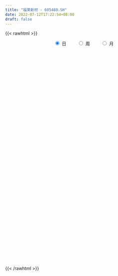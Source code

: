 ```yaml
---
title: "福莱新材 - 605488.SH"
date: 2022-07-12T17:22:54+08:00
draft: false
---
```

{{< rawhtml >}}
    <div style="text-align: center">
        <label style="padding: 1rem;"><input style="margin-right: .5rem" type="radio" name="period" value="D" checked onclick="period_change(this)">日</label>
        <label style="padding: 1rem;"><input style="margin-right: .5rem" type="radio" name="period" value="W" onclick="period_change(this)">周</label>
        <label style="padding: 1rem;"><input style="margin-right: .5rem" type="radio" name="period" value="M" onclick="period_change(this)">月</label>
    </div>
    <div id="chart" style="height: 700px;"></div> 
    <script type="text/javascript">
        const D_v = [2645.49,2550.7,57142.23,178819.93,128908.82,95299.95,75276.73,60420.84,47931.0,49391.25,67518.88,60418.15,53668.42,38364.64,79691.17,58922.8,51951.15,50311.16,30904.63,22977.83,19043.21,20453.73,26778.05,30199.7,18607.69,16707.06,22830.98,23969.79,23717.5,18628.76,16558.67,12669.63,17630.15,21082.26,37308.01,17957.99,14468.58,23033.49,27290.66,17756.95,12052.5,15312.2,12250.22,26041.4,43616.81,25835.74,13151.33,23211.34,27853.99,25265.49,18235.39,24766.89,17824.89,16369.06,11219.26,8738.86,10565.53,10294.01,11034.37,12121.24,11651.55,11239.94,9842.18,16856.43,11830.0,30710.45,24792.33,15832.47,18326.27,13285.67,10496.78,13420.19,12264.0,25457.97,40978.36,21879.33,20979.33,10036.74,15773.66,7776.84,9522.99,9236.1,7897.97,8063.43,16348.14,13711.39,14431.06,10770.37,6340.8,8587.4,8355.16,4130.03,5402.81,6228.74,7008.26,2721.76,3415.26,3976.7,3444.26,4432.17,4226.63,6597.73,4214.42,4428.64,4396.18,3551.96,3566.96,3879.34,6145.48,6337.41,7336.12,5002.77,5324.64,4646.34,3556.0,4706.59,3053.26,4210.03,3835.0,7705.14,6094.07,6588.16,6189.46,7068.32,9759.18,7499.84,10316.43,7585.26,15990.68,9692.79,12970.5,13160.18,10740.03,12148.33,13769.64,9066.35,6504.28,8398.61,7568.58,9281.0,7165.59,4601.16,6262.61,9350.15,10657.22,8602.5,5792.8,6549.4,6287.0,26380.68,13568.97,11529.77,13709.55,9394.0,4445.48,4047.34,4838.16,3021.16,4584.74,10913.85,11345.7,8707.16,8427.0,16825.68,8226.0,15749.82,8810.48,9667.9,7896.71,10254.75,5662.49,15945.4,5935.41,2960.26,11154.16,5414.0,6440.0,5048.89,7148.78,7022.27,3935.27,3932.27,4560.52,2752.0,4052.49,6691.84,5183.0,4174.65,3925.87,7750.68,7299.71,8564.4,6355.0,4224.0,2954.0,4124.08,3642.4,7725.48,4587.78,9051.04,8105.78,6244.96,4323.21,3185.0,7105.0,5873.0,5566.71,3596.48,5197.34,3252.16,3421.49,4469.26,4561.46,4009.0,3156.0,3439.0,18644.83,43447.0,31917.99,47516.76,29466.33,15462.52,15190.46,9964.18,6053.78,7820.26,5257.96,6749.58,7129.0,5907.0,5940.74,8882.48,6349.0,6462.73,5393.0,16330.72,9398.76,6254.36,4140.31,5449.42,8461.56,18833.99,10306.26,6052.26,5690.17,4353.16,3843.46,5288.0,4446.2,6926.0,3934.0,3051.0,4546.26,5545.49,5818.37,8149.17,5560.0,7247.68,8780.83,8482.04,9099.63,10257.72,6955.87,8068.75,7103.59,6360.8,5111.22,9072.64,5470.83,18456.46,13033.77,50408.87,93653.48,73487.48,38711.23,16958.6,14890.94,11787.03,10328.9,6303.11,7439.32,10110.73,11694.36,28551.84]
const D_histogram = [0.0,0.1876239316,0.5017290184,0.8979222458,0.8453949539,0.6062570408,0.4317025901,0.1985806225,0.0100789569,-0.0793320139,-0.1298467444,-0.1383599896,-0.2142360313,-0.2423522646,-0.160649756,-0.1097583106,-0.1852572635,-0.3260226014,-0.3700235643,-0.4019168375,-0.4057643517,-0.4062230548,-0.4789126494,-0.4611469093,-0.4388962644,-0.391664468,-0.3214237832,-0.2422638222,-0.2000397345,-0.1974019247,-0.2013954405,-0.1705863767,-0.1887512451,-0.2183606449,-0.1382215985,-0.1310264924,-0.0821995789,-0.0013545969,0.0487368555,0.0634139241,0.0747634894,0.0704985433,0.0584241489,0.1032197001,0.1708658899,0.2029501364,0.2048567823,0.2032362493,0.2181719824,0.195617754,0.1936980328,0.0824790411,-0.0469319544,-0.1751108499,-0.2296668328,-0.2321413218,-0.1891879696,-0.1693595924,-0.1480863404,-0.1509358414,-0.1199102034,-0.0594327505,-0.012248288,0.0541531163,0.0824081358,0.1674095268,0.2499557856,0.2609722867,0.2987351466,0.2727440866,0.2183831631,0.2104956426,0.2112488132,0.2475293189,0.2876572005,0.2821268027,0.2042295572,0.1516007422,0.0597871533,0.0195658437,-0.0213542669,-0.0273334166,-0.0167801035,-0.0104194258,0.0102344691,0.0170430323,0.0530684475,0.020519461,-0.0003824672,-0.0294802524,-0.0653133795,-0.0944063214,-0.1003036055,-0.1319678478,-0.1810125302,-0.1869132373,-0.1937547472,-0.2054910978,-0.1860266598,-0.1501552441,-0.1463817622,-0.1357874032,-0.0988275549,-0.0636471697,-0.0197940872,0.0119248983,0.0311576429,0.0255306108,-0.014586558,0.0036723275,0.0199022404,-0.0094317389,-0.0619359908,-0.0545936129,-0.0355280621,-0.0432183109,-0.0212282197,0.0106024404,0.0341446648,0.0830887453,0.1337119319,0.1645600962,0.1867650719,0.2051538507,0.2273772736,0.200543172,0.2128334508,0.1904426921,0.2147009577,0.2160209683,0.227929238,0.245968452,0.2350735105,0.2079930816,0.1506536162,0.1063669578,0.0927623464,0.0414545022,0.0144207022,-0.0591937955,-0.1254632553,-0.139334889,-0.1442087229,-0.0969100169,-0.0580979474,-0.0182110168,-0.0122468249,-0.0195331919,-0.0225729129,0.0270376548,0.0655046297,0.0565306176,0.0015705091,-0.067848094,-0.0959484295,-0.0919922868,-0.0953830787,-0.0870292226,-0.0753826742,-0.0480711631,-0.0282177233,-0.000613585,-0.0212894228,0.0278235491,0.0472031895,0.0736264741,0.070364608,0.053612695,0.0521358095,0.0104138304,-0.0090590526,-0.0882118516,-0.1334119458,-0.1533812525,-0.2442083556,-0.2784033499,-0.3295585309,-0.3126064152,-0.2365495375,-0.1479546522,-0.0858025601,-0.0477540891,-0.0496733823,-0.0457973889,-0.0269006472,-0.0084529507,0.005574617,0.029485389,0.0461447606,0.0221808946,0.0441602714,0.0222073537,0.0255110258,0.0239920579,0.027771593,0.0333343474,0.0287982016,-0.0061462959,-0.0449025929,-0.1349681719,-0.2279136962,-0.2713237771,-0.2686666157,-0.2755911215,-0.3341170032,-0.312027879,-0.2475157241,-0.1771002767,-0.0826598712,-0.0245103054,0.0295984385,0.0706124231,0.114509615,0.1225520762,0.1144405099,0.1238098961,0.2735506924,0.3056038506,0.36490048,0.4737087485,0.4599857391,0.351264535,0.2255514667,0.0646317579,-0.0322088731,-0.0799069633,-0.0922063942,-0.0648711251,-0.0675855371,-0.109898001,-0.1049999341,-0.2294346527,-0.3640689903,-0.3816987387,-0.3790813189,-0.3553884533,-0.3259378665,-0.300061188,-0.2515700987,-0.183215219,0.0022760603,0.0861694694,0.1349742581,0.1531765282,0.1521707725,0.1547861097,0.156628482,0.1754017527,0.1931922542,0.1375180598,0.1360437449,0.1274647742,0.1407571909,0.1629114852,0.1801530868,0.2095936618,0.2331721075,0.2653487028,0.2738194991,-0.2148213684,-0.5281736804,-0.6833957823,-0.740021162,-0.7218966762,-0.6766468422,-0.5916126858,-0.5038970121,-0.3777452044,-0.2792032191,-0.1590998971,-0.057580983,0.1196346463,0.2996331874,0.3519182269,0.3186974267,0.2922487635,0.2484289508,0.2324663704,0.2157639878,0.1919617653,0.1760069124,0.1788075724,0.1991912372,0.1078194849]
const D_fast = [0.0,0.2345299145,0.6740672559,1.2947410447,1.4535624913,1.3659888384,1.2993600353,1.1158832233,0.9299012968,0.8206573226,0.737680906,0.6945776634,0.5651426138,0.4764383145,0.517978384,0.5414302518,0.419616983,0.1973459948,0.0608391408,-0.0715333418,-0.176821944,-0.2788364107,-0.4712541677,-0.5687751549,-0.6562485761,-0.7069328967,-0.7170481576,-0.6984541523,-0.7062399982,-0.7529526695,-0.8072950454,-0.8191325759,-0.8844852556,-0.9686848165,-0.9231011698,-0.9486626868,-0.9203856681,-0.8398793352,-0.7776036689,-0.7470731194,-0.7170326817,-0.703672992,-0.7011413492,-0.6305408729,-0.5201782106,-0.4373564301,-0.3842355885,-0.3350470593,-0.2655683305,-0.2392181205,-0.1927133335,-0.2833125649,-0.4244565489,-0.5964131569,-0.708385848,-0.7688956676,-0.7732393077,-0.7957508286,-0.8114991617,-0.8520826231,-0.8510345359,-0.8054152706,-0.7612928802,-0.6813531967,-0.6324961434,-0.5056423706,-0.3606071654,-0.2843475926,-0.1719009461,-0.1297059844,-0.1294711172,-0.0847347269,-0.0311693531,0.0669934823,0.179035664,0.244036967,0.2171971107,0.2024684812,0.1256016806,0.0902718319,0.0440131547,0.0312006508,0.0375589381,0.0413147593,0.0645272715,0.0755965928,0.1248891198,0.0974699986,0.0764724535,0.0400046053,-0.0121568667,-0.064851389,-0.0958245744,-0.1604807787,-0.2547785936,-0.30740761,-0.3626878067,-0.4257969318,-0.4528391587,-0.454506554,-0.4873285127,-0.5106810045,-0.4984280449,-0.4791594522,-0.4402548915,-0.4055546813,-0.378532526,-0.3777769055,-0.4215407138,-0.4023637464,-0.3811582734,-0.4128501874,-0.480838437,-0.4871444624,-0.4769609271,-0.4954557536,-0.4787727173,-0.4442914471,-0.4122130565,-0.3424967897,-0.2584456201,-0.1864574317,-0.1175611881,-0.0478839466,0.0311837947,0.0544854861,0.1199841276,0.1452040419,0.223137547,0.2784627997,0.3473533788,0.4268847058,0.4747581419,0.4996759834,0.4799999221,0.4623050032,0.4718909784,0.4309467597,0.4075181353,0.3191051887,0.221469915,0.1727645591,0.1318385445,0.1549097463,0.1791973289,0.2145315053,0.217433991,0.205264326,0.1965813768,0.2529513582,0.3077944905,0.3129531328,0.2583856515,0.1720050249,0.1199175821,0.1008756531,0.0736390915,0.060235642,0.0530365218,0.0683302422,0.0811292511,0.1085799931,0.0825817996,0.1386506589,0.1698310966,0.2146609998,0.2289902857,0.2256415464,0.2371986133,0.1980800918,0.1763424457,0.0751366837,-0.0034163969,-0.0617310167,-0.2136102087,-0.3174060406,-0.4509508542,-0.5121503423,-0.4952308491,-0.4436246267,-0.4029231747,-0.376813226,-0.3911508648,-0.3987242186,-0.3865526386,-0.3702181798,-0.3547969579,-0.3235148386,-0.2953192769,-0.3137379192,-0.2807184746,-0.2971195539,-0.2874381254,-0.2829590788,-0.2722366454,-0.2583403042,-0.2556768995,-0.292157971,-0.3421399163,-0.4659475382,-0.6158714865,-0.7271125117,-0.7916220043,-0.8674442904,-1.009499423,-1.0654172685,-1.0627840446,-1.0366436664,-0.9628682287,-0.9108462392,-0.8493378857,-0.7906707953,-0.7181461997,-0.6794657194,-0.6589671583,-0.618645298,-0.4005168286,-0.2920627078,-0.1415409584,0.0856944972,0.1869679226,0.1660628522,0.0967376506,-0.0480241188,-0.1529169681,-0.2205917991,-0.2559428285,-0.2448253407,-0.264436137,-0.3342231011,-0.3555750178,-0.5373683996,-0.7630199847,-0.8760744177,-0.9682273277,-1.0333815754,-1.0854154552,-1.1345540738,-1.1489555091,-1.1264044342,-0.9403441397,-0.8349083633,-0.7523600101,-0.6958636079,-0.6588266705,-0.6175148059,-0.576515313,-0.5138916043,-0.4478030392,-0.4690977186,-0.4365610973,-0.4132738745,-0.36479216,-0.3019099944,-0.2396301211,-0.1577911307,-0.0759196581,0.0225941129,0.099519784,-0.4428264257,-0.8882221577,-1.2142932053,-1.4559238755,-1.6182735587,-1.7421854352,-1.8050544503,-1.8433130296,-1.8115975231,-1.7828563425,-1.7025279948,-1.6154043264,-1.4082800355,-1.1533731975,-1.0131086014,-0.9666550449,-0.9200415172,-0.9017540921,-0.85960008,-0.8223614656,-0.7981732468,-0.7701263716,-0.7226238185,-0.6524423445,-0.7168592255]
const D_slow = [0.0,0.0469059829,0.1723382375,0.396818799,0.6081675374,0.7597317976,0.8676574452,0.9173026008,0.91982234,0.8999893365,0.8675276504,0.832937653,0.7793786452,0.718790579,0.67862814,0.6511885624,0.6048742465,0.5233685962,0.4308627051,0.3303834957,0.2289424078,0.1273866441,0.0076584817,-0.1076282456,-0.2173523117,-0.3152684287,-0.3956243745,-0.45619033,-0.5062002637,-0.5555507448,-0.605899605,-0.6485461991,-0.6957340104,-0.7503241716,-0.7848795713,-0.8176361944,-0.8381860891,-0.8385247383,-0.8263405245,-0.8104870434,-0.7917961711,-0.7741715353,-0.7595654981,-0.733760573,-0.6910441005,-0.6403065664,-0.5890923709,-0.5382833085,-0.4837403129,-0.4348358745,-0.3864113663,-0.365791606,-0.3775245946,-0.4213023071,-0.4787190152,-0.5367543457,-0.5840513381,-0.6263912362,-0.6634128213,-0.7011467817,-0.7311243325,-0.7459825201,-0.7490445921,-0.7355063131,-0.7149042791,-0.6730518974,-0.610562951,-0.5453198793,-0.4706360927,-0.402450071,-0.3478542803,-0.2952303696,-0.2424181663,-0.1805358366,-0.1086215365,-0.0380898358,0.0129675535,0.0508677391,0.0658145274,0.0707059883,0.0653674216,0.0585340674,0.0543390415,0.0517341851,0.0542928024,0.0585535605,0.0718206723,0.0769505376,0.0768549208,0.0694848577,0.0531565128,0.0295549325,0.0044790311,-0.0285129309,-0.0737660634,-0.1204943727,-0.1689330595,-0.220305834,-0.2668124989,-0.3043513099,-0.3409467505,-0.3748936013,-0.39960049,-0.4155122825,-0.4204608043,-0.4174795797,-0.4096901689,-0.4033075162,-0.4069541558,-0.4060360739,-0.4010605138,-0.4034184485,-0.4189024462,-0.4325508494,-0.441432865,-0.4522374427,-0.4575444976,-0.4548938875,-0.4463577213,-0.425585535,-0.392157552,-0.3510175279,-0.30432626,-0.2530377973,-0.1961934789,-0.1460576859,-0.0928493232,-0.0452386502,0.0084365893,0.0624418313,0.1194241408,0.1809162538,0.2396846314,0.2916829018,0.3293463059,0.3559380454,0.379128632,0.3894922575,0.3930974331,0.3782989842,0.3469331704,0.3120994481,0.2760472674,0.2518197632,0.2372952763,0.2327425221,0.2296808159,0.2247975179,0.2191542897,0.2259137034,0.2422898608,0.2564225152,0.2568151425,0.239853119,0.2158660116,0.1928679399,0.1690221702,0.1472648646,0.128419196,0.1164014052,0.1093469744,0.1091935782,0.1038712224,0.1108271097,0.1226279071,0.1410345256,0.1586256777,0.1720288514,0.1850628038,0.1876662614,0.1854014982,0.1633485353,0.1299955489,0.0916502358,0.0305981469,-0.0390026906,-0.1213923233,-0.1995439271,-0.2586813115,-0.2956699746,-0.3171206146,-0.3290591369,-0.3414774825,-0.3529268297,-0.3596519915,-0.3617652291,-0.3603715749,-0.3530002276,-0.3414640375,-0.3359188138,-0.324878746,-0.3193269076,-0.3129491511,-0.3069511367,-0.3000082384,-0.2916746516,-0.2844751012,-0.2860116751,-0.2972373234,-0.3309793663,-0.3879577904,-0.4557887347,-0.5229553886,-0.591853169,-0.6753824198,-0.7533893895,-0.8152683205,-0.8595433897,-0.8802083575,-0.8863359338,-0.8789363242,-0.8612832184,-0.8326558147,-0.8020177956,-0.7734076682,-0.7424551941,-0.674067521,-0.5976665584,-0.5064414384,-0.3880142513,-0.2730178165,-0.1852016828,-0.1288138161,-0.1126558766,-0.1207080949,-0.1406848357,-0.1637364343,-0.1799542156,-0.1968505998,-0.2243251001,-0.2505750836,-0.3079337468,-0.3989509944,-0.4943756791,-0.5891460088,-0.6779931221,-0.7594775887,-0.8344928857,-0.8973854104,-0.9431892152,-0.9426202001,-0.9210778327,-0.8873342682,-0.8490401361,-0.810997443,-0.7723009156,-0.7331437951,-0.6892933569,-0.6409952934,-0.6066157784,-0.5726048422,-0.5407386486,-0.5055493509,-0.4648214796,-0.4197832079,-0.3673847925,-0.3090917656,-0.2427545899,-0.1742997151,-0.2280050572,-0.3600484773,-0.5308974229,-0.7159027134,-0.8963768825,-1.065538593,-1.2134417645,-1.3394160175,-1.4338523186,-1.5036531234,-1.5434280977,-1.5578233434,-1.5279146818,-1.453006385,-1.3650268283,-1.2853524716,-1.2122902807,-1.150183043,-1.0920664504,-1.0381254534,-0.9901350121,-0.946133284,-0.9014313909,-0.8516335816,-0.8246787104]
const D_data = [['2021-05-13', 24.52, 29.42, 24.52, 29.42],['2021-05-14', 32.36, 32.36, 32.36, 32.36],['2021-05-17', 35.6, 35.6, 33.33, 35.6],['2021-05-18', 38.0, 39.16, 36.88, 39.16],['2021-05-19', 37.0, 35.24, 35.24, 37.84],['2021-05-20', 33.52, 32.79, 32.62, 34.2],['2021-05-21', 32.79, 33.01, 32.11, 34.3],['2021-05-24', 32.41, 31.55, 31.21, 32.47],['2021-05-25', 31.2, 31.18, 30.9, 31.94],['2021-05-26', 31.09, 31.77, 30.81, 32.18],['2021-05-27', 32.01, 31.92, 31.75, 33.5],['2021-05-28', 31.52, 32.3, 30.71, 32.9],['2021-05-31', 32.08, 31.2, 31.19, 32.3],['2021-06-01', 30.88, 31.44, 30.71, 31.66],['2021-06-02', 31.22, 32.9, 31.12, 34.0],['2021-06-03', 32.8, 32.86, 32.11, 33.38],['2021-06-04', 32.86, 31.18, 31.18, 33.22],['2021-06-07', 30.6, 29.65, 29.55, 30.61],['2021-06-08', 29.7, 30.15, 29.49, 30.3],['2021-06-09', 29.93, 29.84, 29.61, 30.6],['2021-06-10', 30.0, 29.81, 29.72, 30.16],['2021-06-11', 30.01, 29.54, 29.42, 30.12],['2021-06-15', 29.7, 28.09, 28.09, 29.85],['2021-06-16', 28.09, 28.69, 27.56, 29.49],['2021-06-17', 28.24, 28.47, 28.21, 29.02],['2021-06-18', 28.31, 28.6, 28.31, 28.9],['2021-06-21', 28.41, 28.87, 28.1, 29.3],['2021-06-22', 29.0, 29.1, 28.88, 29.46],['2021-06-23', 29.49, 28.72, 28.31, 29.58],['2021-06-24', 28.42, 28.11, 28.03, 28.72],['2021-06-25', 28.11, 27.78, 27.65, 28.21],['2021-06-28', 27.7, 28.05, 27.63, 28.08],['2021-06-29', 28.08, 27.23, 27.23, 28.08],['2021-06-30', 27.08, 26.69, 26.53, 27.38],['2021-07-01', 26.69, 27.95, 26.69, 28.25],['2021-07-02', 27.76, 27.05, 26.81, 27.76],['2021-07-05', 27.04, 27.52, 26.85, 27.85],['2021-07-06', 27.41, 28.12, 27.23, 28.35],['2021-07-07', 28.3, 27.99, 27.89, 28.84],['2021-07-08', 27.95, 27.65, 27.55, 28.13],['2021-07-09', 27.65, 27.62, 27.51, 27.93],['2021-07-12', 27.52, 27.39, 27.33, 27.88],['2021-07-13', 27.25, 27.19, 27.09, 27.58],['2021-07-14', 27.18, 27.95, 27.15, 28.4],['2021-07-15', 27.87, 28.55, 27.63, 29.02],['2021-07-16', 28.68, 28.43, 28.0, 28.7],['2021-07-19', 28.22, 28.22, 28.19, 28.63],['2021-07-20', 28.02, 28.26, 27.53, 28.8],['2021-07-21', 28.3, 28.6, 28.12, 28.97],['2021-07-22', 28.8, 28.21, 27.86, 28.83],['2021-07-23', 28.15, 28.5, 28.04, 28.65],['2021-07-26', 28.48, 26.88, 26.82, 28.68],['2021-07-27', 26.77, 25.96, 25.81, 27.04],['2021-07-28', 25.95, 25.13, 24.75, 25.97],['2021-07-29', 25.23, 25.33, 25.2, 25.65],['2021-07-30', 25.33, 25.57, 25.08, 25.65],['2021-08-02', 25.64, 26.0, 25.36, 26.2],['2021-08-03', 26.3, 25.65, 25.59, 26.3],['2021-08-04', 25.6, 25.56, 25.46, 25.84],['2021-08-05', 25.43, 25.09, 25.02, 25.53],['2021-08-06', 25.1, 25.38, 24.94, 25.56],['2021-08-09', 25.1, 25.82, 25.1, 25.95],['2021-08-10', 25.77, 25.81, 25.7, 25.95],['2021-08-11', 25.81, 26.27, 25.62, 26.45],['2021-08-12', 26.28, 26.0, 25.85, 26.28],['2021-08-13', 25.91, 27.02, 25.76, 28.0],['2021-08-16', 27.03, 27.52, 26.82, 27.99],['2021-08-17', 27.3, 27.0, 26.9, 27.77],['2021-08-18', 27.2, 27.62, 27.02, 27.88],['2021-08-19', 27.6, 27.02, 27.0, 27.6],['2021-08-20', 26.92, 26.59, 26.37, 27.0],['2021-08-23', 26.59, 27.13, 26.59, 27.46],['2021-08-24', 27.36, 27.35, 27.0, 27.39],['2021-08-25', 27.5, 28.05, 27.35, 28.2],['2021-08-26', 27.89, 28.5, 27.72, 30.05],['2021-08-27', 28.36, 28.24, 27.91, 28.86],['2021-08-30', 28.3, 27.3, 27.18, 28.5],['2021-08-31', 27.45, 27.41, 27.15, 27.83],['2021-09-01', 27.3, 26.62, 26.34, 27.5],['2021-09-02', 26.62, 26.95, 26.43, 26.98],['2021-09-03', 27.0, 26.73, 26.61, 27.17],['2021-09-06', 26.88, 27.03, 26.54, 27.18],['2021-09-07', 27.04, 27.24, 27.0, 27.49],['2021-09-08', 27.24, 27.23, 27.01, 27.41],['2021-09-09', 27.75, 27.49, 27.46, 28.19],['2021-09-10', 27.25, 27.41, 26.8, 27.48],['2021-09-13', 27.35, 27.93, 27.17, 28.12],['2021-09-14', 27.94, 27.12, 27.05, 28.0],['2021-09-15', 26.96, 27.14, 26.82, 27.19],['2021-09-16', 27.18, 26.9, 26.88, 27.59],['2021-09-17', 26.76, 26.61, 26.5, 26.96],['2021-09-22', 26.0, 26.46, 26.0, 26.61],['2021-09-23', 26.5, 26.58, 26.4, 26.79],['2021-09-24', 26.58, 26.06, 26.03, 26.7],['2021-09-27', 26.25, 25.49, 25.4, 26.43],['2021-09-28', 25.8, 25.72, 25.5, 25.84],['2021-09-29', 25.73, 25.5, 25.35, 25.78],['2021-09-30', 25.01, 25.2, 25.01, 25.48],['2021-10-08', 25.38, 25.42, 25.19, 25.49],['2021-10-11', 25.42, 25.6, 25.42, 25.86],['2021-10-12', 25.82, 25.14, 25.0, 25.82],['2021-10-13', 25.14, 25.1, 24.51, 25.17],['2021-10-14', 25.1, 25.41, 25.1, 25.46],['2021-10-15', 25.35, 25.46, 25.17, 25.68],['2021-10-18', 25.35, 25.69, 25.35, 25.81],['2021-10-19', 25.6, 25.68, 25.32, 25.88],['2021-10-20', 25.69, 25.62, 25.43, 25.85],['2021-10-21', 25.7, 25.31, 25.29, 25.7],['2021-10-22', 25.2, 24.7, 24.52, 25.3],['2021-10-25', 24.69, 25.31, 24.35, 25.31],['2021-10-26', 25.19, 25.33, 25.18, 25.83],['2021-10-27', 25.34, 24.67, 24.59, 25.36],['2021-10-28', 24.6, 24.07, 24.01, 24.79],['2021-10-29', 24.08, 24.59, 24.08, 24.7],['2021-11-01', 24.51, 24.71, 24.35, 24.86],['2021-11-02', 24.72, 24.31, 24.21, 24.9],['2021-11-03', 24.58, 24.63, 24.2, 24.85],['2021-11-04', 24.69, 24.83, 24.54, 24.84],['2021-11-05', 24.7, 24.83, 24.7, 24.9],['2021-11-08', 24.89, 25.33, 24.7, 25.37],['2021-11-09', 25.2, 25.65, 25.06, 25.65],['2021-11-10', 25.65, 25.69, 25.23, 25.77],['2021-11-11', 25.69, 25.82, 25.59, 25.88],['2021-11-12', 25.8, 26.0, 25.5, 26.12],['2021-11-15', 26.03, 26.3, 25.97, 26.55],['2021-11-16', 26.35, 25.82, 25.73, 26.47],['2021-11-17', 25.83, 26.42, 25.83, 26.66],['2021-11-18', 26.4, 26.11, 26.11, 26.61],['2021-11-19', 26.1, 26.86, 26.1, 26.9],['2021-11-22', 26.85, 26.82, 26.7, 27.15],['2021-11-23', 27.15, 27.18, 26.72, 27.28],['2021-11-24', 27.1, 27.55, 27.07, 27.55],['2021-11-25', 27.61, 27.43, 27.35, 27.73],['2021-11-26', 27.28, 27.34, 26.91, 27.49],['2021-11-29', 27.0, 26.92, 26.53, 27.32],['2021-11-30', 27.21, 26.96, 26.85, 27.42],['2021-12-01', 27.04, 27.32, 27.0, 27.37],['2021-12-02', 27.32, 26.78, 26.72, 27.32],['2021-12-03', 26.8, 26.95, 26.61, 27.19],['2021-12-06', 26.9, 26.13, 26.05, 26.95],['2021-12-07', 26.37, 25.82, 25.68, 26.4],['2021-12-08', 25.82, 26.2, 25.82, 26.25],['2021-12-09', 26.1, 26.19, 26.1, 26.45],['2021-12-10', 26.2, 26.9, 26.03, 27.11],['2021-12-13', 27.0, 27.0, 26.83, 27.72],['2021-12-14', 27.1, 27.23, 26.73, 27.26],['2021-12-15', 27.06, 26.95, 26.93, 27.27],['2021-12-16', 27.0, 26.8, 26.75, 27.09],['2021-12-17', 26.95, 26.84, 26.6, 27.0],['2021-12-20', 26.98, 27.66, 26.75, 28.25],['2021-12-21', 27.45, 27.83, 27.4, 28.0],['2021-12-22', 27.88, 27.4, 27.34, 28.0],['2021-12-23', 27.39, 26.71, 26.6, 27.39],['2021-12-24', 26.67, 26.2, 26.11, 26.9],['2021-12-27', 26.16, 26.42, 26.06, 26.48],['2021-12-28', 26.32, 26.71, 26.31, 26.75],['2021-12-29', 26.76, 26.57, 26.3, 26.76],['2021-12-30', 26.51, 26.68, 26.51, 26.85],['2021-12-31', 26.78, 26.73, 26.66, 26.96],['2022-01-04', 26.77, 27.0, 26.66, 27.07],['2022-01-05', 27.0, 27.02, 26.66, 27.48],['2022-01-06', 27.03, 27.25, 26.9, 27.38],['2022-01-07', 27.48, 26.67, 26.65, 27.49],['2022-01-10', 26.66, 27.64, 26.62, 27.65],['2022-01-11', 27.58, 27.5, 27.31, 27.74],['2022-01-12', 27.61, 27.78, 27.54, 28.18],['2022-01-13', 27.88, 27.55, 27.51, 27.88],['2022-01-14', 27.68, 27.4, 27.06, 27.78],['2022-01-17', 27.43, 27.61, 27.36, 27.72],['2022-01-18', 27.61, 27.04, 26.7, 27.69],['2022-01-19', 27.15, 27.18, 26.89, 27.23],['2022-01-20', 27.23, 26.15, 25.95, 27.38],['2022-01-21', 26.15, 26.17, 25.7, 26.39],['2022-01-24', 26.0, 26.21, 25.98, 26.36],['2022-01-25', 26.21, 24.87, 24.8, 26.39],['2022-01-26', 24.92, 25.03, 24.61, 25.65],['2022-01-27', 25.03, 24.33, 24.23, 25.09],['2022-01-28', 24.55, 24.81, 24.2, 25.06],['2022-02-07', 24.97, 25.55, 24.87, 25.69],['2022-02-08', 25.46, 25.96, 25.37, 26.05],['2022-02-09', 25.96, 25.9, 25.76, 26.04],['2022-02-10', 26.01, 25.77, 25.7, 26.01],['2022-02-11', 25.69, 25.28, 25.2, 25.7],['2022-02-14', 25.41, 25.27, 25.13, 25.53],['2022-02-15', 25.45, 25.44, 25.25, 25.58],['2022-02-16', 25.69, 25.47, 25.22, 25.7],['2022-02-17', 25.47, 25.45, 25.38, 25.9],['2022-02-18', 25.36, 25.64, 25.23, 25.67],['2022-02-21', 25.58, 25.64, 25.45, 25.7],['2022-02-22', 25.55, 25.09, 25.01, 25.55],['2022-02-23', 25.14, 25.64, 25.13, 25.68],['2022-02-24', 25.43, 25.07, 24.83, 25.83],['2022-02-25', 25.35, 25.31, 25.29, 25.9],['2022-02-28', 25.5, 25.23, 24.91, 25.5],['2022-03-01', 25.35, 25.28, 25.11, 25.45],['2022-03-02', 25.25, 25.31, 25.05, 25.36],['2022-03-03', 25.39, 25.17, 25.07, 25.45],['2022-03-04', 25.25, 24.65, 24.5, 25.25],['2022-03-07', 24.62, 24.34, 24.22, 24.73],['2022-03-08', 24.21, 23.23, 23.18, 24.38],['2022-03-09', 23.29, 22.5, 21.7, 23.49],['2022-03-10', 22.81, 22.49, 22.4, 23.17],['2022-03-11', 22.31, 22.67, 21.87, 22.76],['2022-03-14', 22.56, 22.24, 22.05, 22.74],['2022-03-15', 22.3, 21.08, 21.05, 22.3],['2022-03-16', 21.23, 21.63, 20.7, 21.7],['2022-03-17', 21.89, 22.06, 21.77, 22.48],['2022-03-18', 22.14, 22.21, 21.91, 22.4],['2022-03-21', 22.38, 22.73, 22.26, 22.73],['2022-03-22', 22.66, 22.52, 22.33, 22.75],['2022-03-23', 22.46, 22.65, 22.41, 22.78],['2022-03-24', 22.59, 22.66, 22.34, 22.81],['2022-03-25', 22.9, 22.88, 22.68, 23.12],['2022-03-28', 23.02, 22.55, 22.11, 23.02],['2022-03-29', 22.61, 22.33, 22.15, 22.8],['2022-03-30', 22.34, 22.54, 22.24, 22.64],['2022-03-31', 24.33, 24.79, 24.33, 24.79],['2022-04-01', 25.67, 23.95, 23.7, 25.67],['2022-04-06', 23.9, 24.73, 23.9, 26.35],['2022-04-07', 24.24, 26.08, 23.72, 26.14],['2022-04-08', 25.3, 25.13, 24.5, 25.5],['2022-04-11', 24.98, 23.9, 23.5, 24.98],['2022-04-12', 23.7, 23.26, 22.68, 23.7],['2022-04-13', 23.27, 22.14, 22.14, 23.27],['2022-04-14', 22.21, 22.24, 22.13, 22.48],['2022-04-15', 22.23, 22.4, 21.72, 22.49],['2022-04-18', 22.25, 22.59, 21.86, 22.89],['2022-04-19', 22.59, 23.04, 22.5, 23.12],['2022-04-20', 23.01, 22.65, 22.38, 23.32],['2022-04-21', 22.83, 21.93, 21.92, 22.98],['2022-04-22', 21.98, 22.3, 21.61, 22.44],['2022-04-25', 22.0, 20.18, 20.09, 22.01],['2022-04-26', 20.2, 19.06, 19.06, 20.5],['2022-04-27', 18.8, 19.75, 18.26, 19.94],['2022-04-28', 19.49, 19.58, 19.21, 19.75],['2022-04-29', 18.78, 19.53, 17.91, 19.87],['2022-05-05', 19.02, 19.37, 18.88, 19.65],['2022-05-06', 19.0, 19.11, 18.67, 19.5],['2022-05-09', 19.11, 19.25, 19.11, 19.41],['2022-05-10', 19.18, 19.51, 18.8, 19.58],['2022-05-11', 20.23, 21.46, 20.23, 21.46],['2022-05-12', 21.69, 20.82, 20.4, 21.69],['2022-05-13', 20.65, 20.7, 20.41, 21.07],['2022-05-16', 20.69, 20.49, 20.4, 20.99],['2022-05-17', 20.6, 20.3, 20.03, 20.79],['2022-05-18', 20.3, 20.36, 20.2, 20.59],['2022-05-19', 20.0, 20.38, 19.79, 20.48],['2022-05-20', 20.38, 20.68, 20.38, 20.69],['2022-05-23', 20.69, 20.82, 20.6, 20.88],['2022-05-24', 20.8, 19.84, 19.78, 20.88],['2022-05-25', 19.84, 20.39, 19.84, 20.39],['2022-05-26', 20.39, 20.3, 20.02, 20.51],['2022-05-27', 20.48, 20.62, 20.35, 20.74],['2022-05-30', 20.68, 20.88, 20.5, 20.91],['2022-05-31', 20.92, 21.0, 20.6, 21.09],['2022-06-01', 21.18, 21.38, 20.92, 21.55],['2022-06-02', 21.21, 21.58, 21.21, 21.6],['2022-06-06', 21.63, 22.0, 21.6, 22.22],['2022-06-07', 21.99, 22.0, 21.76, 22.28],['2022-06-08', 14.98, 14.46, 14.32, 14.98],['2022-06-09', 14.66, 14.14, 14.06, 14.66],['2022-06-10', 14.08, 14.3, 14.08, 14.48],['2022-06-13', 14.35, 14.3, 14.15, 14.58],['2022-06-14', 14.21, 14.43, 13.81, 14.46],['2022-06-15', 14.39, 14.24, 14.21, 14.59],['2022-06-16', 14.28, 14.42, 14.27, 14.47],['2022-06-17', 14.33, 14.3, 14.18, 14.5],['2022-06-20', 14.4, 14.81, 14.21, 14.82],['2022-06-21', 14.87, 14.6, 14.5, 14.87],['2022-06-22', 14.6, 15.07, 14.28, 15.12],['2022-06-23', 15.17, 15.13, 14.85, 15.2],['2022-06-24', 15.3, 16.64, 15.26, 16.64],['2022-06-27', 16.25, 17.6, 16.03, 18.07],['2022-06-28', 17.01, 16.69, 16.25, 17.04],['2022-06-29', 16.43, 15.75, 15.7, 16.55],['2022-06-30', 15.75, 15.74, 15.61, 15.91],['2022-07-01', 15.64, 15.38, 15.33, 15.68],['2022-07-04', 15.26, 15.6, 15.26, 15.78],['2022-07-05', 15.58, 15.53, 15.3, 15.7],['2022-07-06', 15.47, 15.35, 15.28, 15.57],['2022-07-07', 15.35, 15.35, 15.31, 15.51],['2022-07-08', 15.47, 15.56, 15.32, 15.59],['2022-07-11', 15.55, 15.87, 15.42, 15.9],['2022-07-12', 15.3, 14.28, 14.28, 15.3]]
const W_v = [5196.19,535447.66,285680.12,282598.18,143690.56,92292.5,105705.7,106648.04,94602.18,123056.37,107717.54,78918.96,55666.7,80479.0,82733.52,113999.85,64089.56,55257.03,48484.79,15761.58,17121.98,3444.26,23899.59,21539.92,28647.28,19360.88,33645.15,51151.39,58711.83,45307.46,36660.51,37888.92,74582.97,20936.88,39393.71,59279.88,45694.76,31017.31,26599.11,22853.98,33895.66,22669.96,32312.77,25326.19,20901.71,72695.83,108901.08,54491.2,30984.28,43417.93,15653.12,47191.54,25227.05,22903.46,25073.03,43867.9,33600.23,96442.57,237701.73,45969.09,40246.2]
const W_histogram = [0.0,0.0414814815,0.0199016566,-0.0662831253,-0.2214772066,-0.3666122935,-0.4893406734,-0.5847324428,-0.5736938737,-0.4799016866,-0.3852891546,-0.4856970312,-0.5271089742,-0.4113848137,-0.3344021744,-0.1522346163,-0.1150055574,-0.030549946,-0.0153014621,-0.0282407245,-0.0778883323,-0.0788408098,-0.0605296781,-0.0820205607,-0.0856635642,-0.0553974638,0.0540122964,0.1873857482,0.3041097187,0.3480647582,0.3650101415,0.3626679821,0.3105187056,0.303843976,0.2876767683,0.3161676519,0.2453525915,0.1071512273,0.0505002828,0.0407982542,0.0169043173,-0.0357306305,-0.187778555,-0.2967351697,-0.3001810208,-0.2111028934,-0.0612010621,-0.1304217893,-0.1652179125,-0.3466298881,-0.4596663743,-0.3945996921,-0.3231593636,-0.2532853382,-0.1223846475,-0.4856742662,-0.6739690122,-0.5918401955,-0.572915123,-0.5013937913,-0.492686421]
const W_fast = [0.0,0.0518518519,0.0352474412,-0.0675081221,-0.278071505,-0.5148596654,-0.7599232136,-1.0014980937,-1.133882993,-1.1600662276,-1.1617759842,-1.3836081186,-1.5567973051,-1.543919348,-1.5505372524,-1.4064283483,-1.3979506788,-1.3211325539,-1.3097094355,-1.3297088791,-1.3988285698,-1.4194912499,-1.4163125376,-1.4583085604,-1.483367455,-1.4669507206,-1.3440378862,-1.1638179973,-0.9710665972,-0.8400953682,-0.7318974494,-0.6435726134,-0.6180922135,-0.548805949,-0.4930539647,-0.3855211682,-0.3949980807,-0.506411638,-0.5504375118,-0.5499399769,-0.5696078345,-0.6311754398,-0.8301680031,-1.0133084103,-1.0917995166,-1.0554971125,-0.9208955468,-1.0227217212,-1.0988223226,-1.3668917702,-1.59484485,-1.6284280908,-1.6377776033,-1.6312249124,-1.5309203835,-2.0156285688,-2.3724155679,-2.4382468,-2.5625505083,-2.6163776244,-2.7308418593]
const W_slow = [0.0,0.0103703704,0.0153457845,-0.0012249968,-0.0565942984,-0.1482473718,-0.2705825402,-0.4167656509,-0.5601891193,-0.680164541,-0.7764868296,-0.8979110874,-1.0296883309,-1.1325345344,-1.216135078,-1.254193732,-1.2829451214,-1.2905826079,-1.2944079734,-1.3014681545,-1.3209402376,-1.34065044,-1.3557828596,-1.3762879997,-1.3977038908,-1.4115532567,-1.3980501826,-1.3512037456,-1.2751763159,-1.1881601264,-1.096907591,-1.0062405955,-0.9286109191,-0.8526499251,-0.780730733,-0.70168882,-0.6403506721,-0.6135628653,-0.6009377946,-0.5907382311,-0.5865121518,-0.5954448094,-0.6423894481,-0.7165732406,-0.7916184958,-0.8443942191,-0.8596944846,-0.892299932,-0.9336044101,-1.0202618821,-1.1351784757,-1.2338283987,-1.3146182396,-1.3779395742,-1.408535736,-1.5299543026,-1.6984465556,-1.8464066045,-1.9896353853,-2.1149838331,-2.2381554383]
const W_data = [['2021-05-14', 24.52, 32.36, 24.52, 32.36],['2021-05-21', 35.6, 33.01, 32.11, 39.16],['2021-05-28', 32.41, 32.3, 30.71, 33.5],['2021-06-04', 32.08, 31.18, 30.71, 34.0],['2021-06-11', 30.6, 29.54, 29.42, 30.61],['2021-06-18', 29.7, 28.6, 27.56, 29.85],['2021-06-25', 28.41, 27.78, 27.65, 29.58],['2021-07-02', 27.7, 27.05, 26.53, 28.25],['2021-07-09', 27.04, 27.62, 26.85, 28.84],['2021-07-16', 27.52, 28.43, 27.09, 29.02],['2021-07-23', 28.22, 28.5, 27.53, 28.97],['2021-07-30', 28.48, 25.57, 24.75, 28.68],['2021-08-06', 25.64, 25.38, 24.94, 26.3],['2021-08-13', 25.1, 27.02, 25.1, 28.0],['2021-08-20', 27.03, 26.59, 26.37, 27.99],['2021-08-27', 26.59, 28.24, 26.59, 30.05],['2021-09-03', 28.3, 26.73, 26.34, 28.5],['2021-09-10', 26.88, 27.41, 26.54, 28.19],['2021-09-17', 27.35, 26.61, 26.5, 28.12],['2021-09-24', 26.0, 26.06, 26.0, 26.79],['2021-09-30', 26.25, 25.2, 25.01, 26.43],['2021-10-08', 25.38, 25.42, 25.19, 25.49],['2021-10-15', 25.42, 25.46, 24.51, 25.86],['2021-10-22', 25.35, 24.7, 24.52, 25.88],['2021-10-29', 24.69, 24.59, 24.01, 25.83],['2021-11-05', 24.51, 24.83, 24.2, 24.9],['2021-11-12', 24.89, 26.0, 24.7, 26.12],['2021-11-19', 26.03, 26.86, 25.73, 26.9],['2021-11-26', 26.85, 27.34, 26.7, 27.73],['2021-12-03', 27.0, 26.95, 26.53, 27.42],['2021-12-10', 26.9, 26.9, 25.68, 27.11],['2021-12-17', 27.0, 26.84, 26.6, 27.72],['2021-12-24', 26.98, 26.2, 26.11, 28.25],['2021-12-31', 26.16, 26.73, 26.06, 26.96],['2022-01-07', 26.77, 26.67, 26.65, 27.49],['2022-01-14', 26.66, 27.4, 26.62, 28.18],['2022-01-21', 27.43, 26.17, 25.7, 27.72],['2022-01-28', 26.0, 24.81, 24.2, 26.39],['2022-02-11', 24.97, 25.28, 24.87, 26.05],['2022-02-18', 25.41, 25.64, 25.13, 25.9],['2022-02-25', 25.58, 25.31, 24.83, 25.9],['2022-03-04', 25.5, 24.65, 24.5, 25.5],['2022-03-11', 24.62, 22.67, 21.7, 24.73],['2022-03-18', 22.56, 22.21, 20.7, 22.74],['2022-03-25', 22.38, 22.88, 22.26, 23.12],['2022-04-01', 23.02, 23.95, 22.11, 25.67],['2022-04-08', 23.9, 25.13, 23.72, 26.35],['2022-04-15', 24.98, 22.4, 21.72, 24.98],['2022-04-22', 22.25, 22.3, 21.61, 23.32],['2022-04-29', 22.0, 19.53, 17.91, 22.01],['2022-05-06', 19.02, 19.11, 18.67, 19.65],['2022-05-13', 19.11, 20.7, 18.8, 21.69],['2022-05-20', 20.69, 20.68, 19.79, 20.99],['2022-05-27', 20.69, 20.62, 19.78, 20.88],['2022-06-02', 20.68, 21.58, 20.5, 21.6],['2022-06-10', 21.63, 14.3, 14.06, 22.28],['2022-06-17', 14.35, 14.3, 13.81, 14.59],['2022-06-24', 14.4, 16.64, 14.21, 16.64],['2022-07-01', 16.25, 15.38, 15.33, 18.07],['2022-07-08', 15.26, 15.56, 15.26, 15.78],['2022-07-15', 15.55, 14.28, 14.28, 15.9]]
const M_v = [879992.3900000001,622000.5600000001,459561.0500000001,363895.14,169698.87,77531.05,185705.24,192540.75,175385.66,87572.75,126235.46,281241.49,122339.03,410430.6599999999,101106.23]
const M_histogram = [0.0,-0.2878176638,-0.5239481108,-0.5252091948,-0.6364570846,-0.7072518987,-0.5571917192,-0.4412262843,-0.4595560824,-0.4107178979,-0.3762873831,-0.6594357258,-0.6957973747,-1.0034787819,-1.2202947359]
const M_fast = [0.0,-0.3597720798,-0.7268895545,-0.8594529372,-1.1298150981,-1.3774228869,-1.3666606372,-1.3610017734,-1.4942205921,-1.548061882,-1.6077032131,-2.0557104871,-2.2660214797,-2.8245725825,-3.3464622204]
const M_slow = [0.0,-0.071954416,-0.2029414437,-0.3342437424,-0.4933580135,-0.6701709882,-0.809468918,-0.9197754891,-1.0346645097,-1.1373439841,-1.2314158299,-1.3962747614,-1.570224105,-1.8210938005,-2.1261674845]
const M_data = [['2021-05-31', 24.52, 31.2, 24.52, 39.16],['2021-06-30', 30.88, 26.69, 26.53, 34.0],['2021-07-30', 26.69, 25.57, 24.75, 29.02],['2021-08-31', 25.64, 27.41, 24.94, 30.05],['2021-09-30', 27.3, 25.2, 25.01, 28.19],['2021-10-29', 25.38, 24.59, 24.01, 25.88],['2021-11-30', 24.51, 26.96, 24.2, 27.73],['2021-12-31', 27.04, 26.73, 25.68, 28.25],['2022-01-28', 26.77, 24.81, 24.2, 28.18],['2022-02-28', 24.97, 25.23, 24.83, 26.05],['2022-03-31', 25.35, 24.79, 20.7, 25.45],['2022-04-29', 25.67, 19.53, 17.91, 26.35],['2022-05-31', 19.02, 21.0, 18.67, 21.69],['2022-06-30', 21.18, 15.74, 13.81, 22.28],['2022-07-29', 15.64, 14.28, 14.28, 15.9]]
        const D_a = [null,null,null,39.16,null,null,null,null,null,null,null,null,null,null,null,null,null,null,null,null,null,null,null,null,null,null,null,null,null,null,null,null,null,26.53,null,null,null,null,28.84,null,null,null,27.09,null,null,null,null,null,28.97,null,null,null,null,24.75,null,null,null,null,null,null,null,null,null,null,null,null,null,null,null,null,null,null,null,null,30.05,null,null,null,null,null,null,null,null,null,null,26.8,null,null,null,27.59,null,null,null,null,null,null,null,null,null,null,null,null,null,null,null,null,null,null,null,null,null,null,24.01,null,null,null,null,null,null,null,null,null,null,null,null,null,null,null,null,null,null,null,27.73,null,null,null,null,null,null,null,25.68,null,null,null,null,null,null,null,null,28.25,null,null,null,null,26.06,null,null,null,null,null,null,null,null,null,null,28.18,null,null,null,null,null,null,null,null,null,null,null,24.2,null,null,null,null,null,null,null,null,25.9,null,null,null,null,null,null,null,null,null,null,null,null,null,null,null,null,null,null,20.7,null,null,null,null,null,null,null,null,null,null,null,null,26.35,null,null,null,null,null,null,null,null,null,null,null,null,null,null,null,null,17.91,null,null,null,null,null,null,null,null,null,null,null,null,null,null,null,null,null,null,null,null,null,null,22.28,null,null,null,null,13.81,null,null,null,null,null,null,null,null,18.07,null,null,null,null,null,null,15.28,null,null,null,null]
const W_a = [null,39.16,null,null,null,null,null,null,null,null,null,null,null,null,null,null,null,null,null,null,null,null,null,null,24.01,null,null,null,null,null,null,null,28.25,null,null,null,null,null,null,null,null,null,null,null,null,null,null,null,null,17.91,null,null,null,null,null,22.28,null,null,null,null,null]
const M_a = [null,null,null,null,null,24.01,null,null,null,null,null,null,null,null,null]
        const D_b = [[{ coord: ['2021-05-18', 28.84] }, { coord: ['2022-01-12', 27.09] }],[{ coord: ['2022-01-28', 25.9] }, { coord: ['2022-04-06', 24.2] }],[{ coord: ['2022-04-29', 18.07] }, { coord: ['2022-06-27', 17.91] }]]
const W_b = [[{ coord: ['2021-05-21', 28.25] }, { coord: ['2022-04-29', 24.01] }]]
const M_b = []
    </script>
{{< /rawhtml >}}